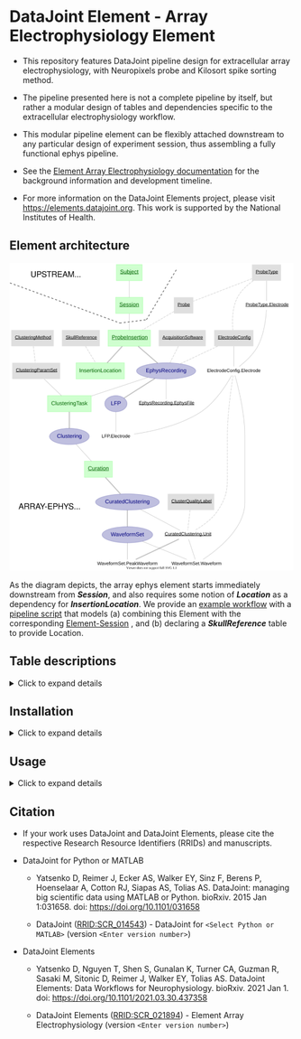 # DataJoint Element - Array Electrophysiology Element

+ This repository features DataJoint pipeline design for extracellular array electrophysiology, 
with Neuropixels probe and Kilosort spike sorting method. 

+ The pipeline presented here is not a complete pipeline by itself, but rather a modular 
design of tables and dependencies specific to the extracellular electrophysiology workflow. 

+ This modular pipeline element can be flexibly attached downstream 
to any particular design of experiment session, thus assembling a fully functional 
ephys pipeline.

+ See the [Element Array Electrophysiology documentation](https://elements.datajoint.org/description/array_ephys/) for the background information and development timeline.

+ For more information on the DataJoint Elements project, please visit https://elements.datajoint.org.  This work is supported by the National Institutes of Health.

## Element architecture

![element-array-ephys diagram](images/attached_array_ephys_element.svg)

As the diagram depicts, the array ephys element starts immediately downstream from ***Session***, 
and also requires some notion of ***Location*** as a dependency for ***InsertionLocation***. We 
provide an [example workflow](https://github.com/datajoint/workflow-array-ephys/) with a 
[pipeline script](https://github.com/datajoint/workflow-array-ephys/blob/main/workflow_array_ephys/pipeline.py)
that models (a) combining this Element with the corresponding [Element-Session](https://github.com/datajoint/element-session)
, and (b) declaring a ***SkullReference*** table to provide Location.

## Table descriptions
<details>
<summary>Click to expand details</summary>

### The design of probe
+ ***ProbeType*** - a lookup table specifying the type of Neuropixels probe (e.g. "neuropixels 1.0", "neuropixels 2.0 single-shank")
+ ***ProbeType.Electrode*** - all electrode and their properties for a particular probe type
    + An electrode here refers to one recordable electrode site on the Neuropixels probe (e.g. for Neuropixels 1.0, there are 960 sites per shank)
+ ***Probe*** - record of an actual physical probe, identifiable by some unique ID (e.g. probe's serial number)
+ ***ElectrodeConfig*** - particular electrode configuration to be used for ephys recording
+ ***ElectrodeConfig.Electrode*** - corresponding electrodes in ***ProbeType.Electrode*** that are used for recording in this electrode configuration (e.g. for Neuropixels 1.0 or 2.0, there can be at most 384 electrodes usable for recording per probe)

### Extracellular ephys recording

+ ***ProbeInsertion*** - a surgical insertion of a probe in the brain. Every experimental session consists of one or more entries in ***ProbeInsertion*** with a corresponding ***InsertionLocation*** each
+ ***EphysRecording*** - each ***ProbeInsertion*** is accompanied by a corresponding ***EphysRecording***, specifying the ***ElectrodeConfig*** used for the recording from the ***Probe*** defined in such ***ProbeInsertion***
    
### Clusters and spikes

This ephys element features automatic ingestion for spike sorting results from the ***kilosort*** method. 

+ ***Clustering*** - specify instance(s) of clustering on an ***EphysRecording***, by some ***ClusteringMethod***
+ ***Curation*** - specify instance(s) of curations performed on the output of a given ***Clustering***
+ ***CuratedClustering*** - set of results from a particular round of clustering/curation
    + ***CuratedClustering.Unit*** - Identified unit(s) from one ***Curation***, and the associated properties (e.g. cluster quality, spike times, spike depths, etc.)
    + ***WaveformSet*** - A set of spike waveforms for units from a given CuratedClustering
</details>

## Installation
<details>
<summary>Click to expand details</summary>

+ Install `element-array-ephys`
    ```
    pip install element-array-ephys
    ```

+ Upgrade `element-array-ephys` previously installed with `pip`
    ```
    pip install --upgrade element-array-ephys
    ```

+ Install `element-interface`

    + `element-interface` is a dependency of `element-array-ephys`, however it is not contained within `requirements.txt`.
     
    ```
    pip install "element-interface @ git+https://github.com/datajoint/element-interface"
    ```
</details>

## Usage
<details>
<summary>Click to expand details</summary>

### Element activation

To activate the `element-array-ephys`, ones need to provide:

1. Schema names
    + schema name for the probe module
    + schema name for the ephys module

2. Upstream tables
    + Session table: A set of keys identifying a recording session (see [Element-Session](https://github.com/datajoint/element-session)).
    + SkullReference table: A reference table for InsertionLocation, specifying the skull reference (see [example pipeline](https://github.com/datajoint/workflow-array-ephys/blob/main/workflow_array_ephys/pipeline.py)).

3. Utility functions. See [example definitions here](https://github.com/datajoint/workflow-array-ephys/blob/main/workflow_array_ephys/paths.py)
    + get_ephys_root_data_dir(): Returns your root data directory.
    + get_session_directory(): Returns the path of the session data relative to the root.

For more detail, check the docstring of the `element-array-ephys`:

    help(probe.activate)
    help(ephys.activate)

### Example usage

See [this project](https://github.com/datajoint/workflow-array-ephys) for an example usage of this Array Electrophysiology Element.

</details>

## Citation

+ If your work uses DataJoint and DataJoint Elements, please cite the respective Research Resource Identifiers (RRIDs) and manuscripts.

+ DataJoint for Python or MATLAB
    + Yatsenko D, Reimer J, Ecker AS, Walker EY, Sinz F, Berens P, Hoenselaar A, Cotton RJ, Siapas AS, Tolias AS. DataJoint: managing big scientific data using MATLAB or Python. bioRxiv. 2015 Jan 1:031658. doi: https://doi.org/10.1101/031658

    + DataJoint ([RRID:SCR_014543](https://scicrunch.org/resolver/SCR_014543)) - DataJoint for `<Select Python or MATLAB>` (version `<Enter version number>`)

+ DataJoint Elements
    + Yatsenko D, Nguyen T, Shen S, Gunalan K, Turner CA, Guzman R, Sasaki M, Sitonic D, Reimer J, Walker EY, Tolias AS. DataJoint Elements: Data Workflows for Neurophysiology. bioRxiv. 2021 Jan 1. doi: https://doi.org/10.1101/2021.03.30.437358

    + DataJoint Elements ([RRID:SCR_021894](https://scicrunch.org/resolver/SCR_021894)) - Element Array Electrophysiology (version `<Enter version number>`)